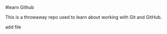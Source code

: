 #learn Github

This is a throwaway repo used to learn about working with Git and GitHub.

add file 
